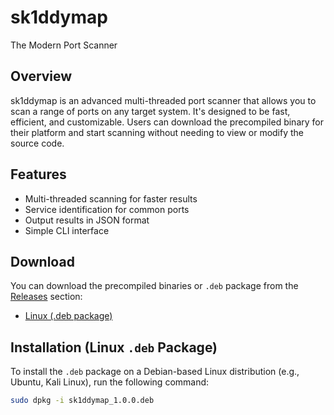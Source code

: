 # sk1ddymap  
The Modern Port Scanner 
 
## Overview
sk1ddymap is an advanced multi-threaded port scanner that allows you to scan a range of ports on any target system. It's designed to be fast, efficient, and customizable. Users can download the precompiled binary for their platform and start scanning without needing to view or modify the source code.

## Features
- Multi-threaded scanning for faster results
- Service identification for common ports
- Output results in JSON format
- Simple CLI interface

## Download
You can download the precompiled binaries or `.deb` package from the [Releases](https://github.com/z3kyz/sk1ddymap/releases/tag/v1.0.0) section:

- [Linux (.deb package)](https://github.com/z3kyz/sk1ddymap/releases/download/v1.0.0/sk1ddymap_1.0.0.deb)


## Installation (Linux `.deb` Package)
To install the `.deb` package on a Debian-based Linux distribution (e.g., Ubuntu, Kali Linux), run the following command:

```bash
sudo dpkg -i sk1ddymap_1.0.0.deb
